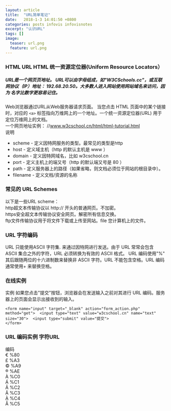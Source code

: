 ```yaml
---
layout: article
title:  "URL简单笔记"
date:   2018-1-3 14:01:50 +0800
categories: posts infovis infovisnotes
excerpt: "认识URL"
tags: []
image:
  teaser: url.png
  feature: url.png
---
```



### HTML URL HTML 统一资源定位器(Uniform Resource Locators）   
##### URL是一个网页页地址。 URL可以由字母组成，如"W3CSchools.cc"，或互联网协议（IP）地址： 192.68.20.50。大多数人进入网站使用网站域名来访问，因为 名字比数字更容易记住。  
Web浏览器通过URL从Web服务器请求页面。 当您点击 HTML 页面中的某个链接时，对应的 ```<a>``` 标签指向万维网上的一个地址。一个统一资源定位器(URL) 用于定位万维网上的文档。  
一个网页地址实例：
//www.w3cschool.cn/html/html-tutorial.html  
说明  
- scheme - 定义因特⽹服务的类型。最常见的类型是http
- host - 定义域主机（http 的默认主机是 www
）
- domain - 定义因特网域名，比如
 w3cschool.cn  
- port - 定义主机上的端⼜号（http 的默认端⼜号是 80
）  
- path - 定义服务器上的路径（如果省略，则⽂档必须位于⽹站的根⽬录中）。  
- filename - 定义⽂档/资源的名称  
### 常见的 URL Schemes  
以下是一些URL scheme：  
http超文本传输协议以 http:// 开头的普通网页。不加密。  
https安全超文本传输协议安全网页。解密所有信息交换。  
ftp文件传输协议用于将文件下载或上传至网站。file 您计算机上的文件。  
### URL 字符编码  
URL 只能使用ASCII 
字符集. 来通过因特网进行发送。由于 URL 常常会包含 ASCII 集合之外的字符，URL 必须转换为有效的 ASCII 格式。 URL 编码使用"%" 其后跟随两位的十六进制数来替换非 ASCII 字符。URL 不能包含空格。URL 编码通常使用+ 来替换空格。  
### 在线实例  
实例 如果您点击"提交"按钮，浏览器会在发送输入之前对其进行 URL 编码。服务器上的页面会显示出接收到的输入。   
```
<form name="input" target="_blank" action="form_action.php" method="get">  <input type="text" value="w3cschool.cn" name="text" size="30">  <input type="submit" value="提交">  
</form>  
```
### URL 编码实例 字符URL  
编码  
€  %80  
£  %A3  
©  %A9  
®  %AE   
À  %C0  
Á  %C1  
Â  %C2  
Ã  %C3  
À  %C4  
Å  %C5